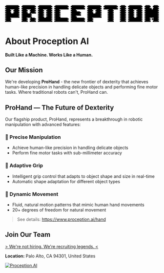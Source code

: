 <h1><a href="https://proception.ai" target="_blank"><img src="./media/proception.png" width="800px"/></a></h1>

# About Proception AI

**Built Like a Machine. Works Like a Human.**

## Our Mission

We're developing **ProHand** - the new frontier of dexterity that achieves human-like precision in handling delicate objects and performing fine motor tasks. Where traditional robots can't, ProHand can.

## ProHand — The Future of Dexterity

Our flagship product, ProHand, represents a breakthrough in robotic manipulation with advanced features:

### 🎯 Precise Manipulation
- Achieve human-like precision in handling delicate objects
- Perform fine motor tasks with sub-millimeter accuracy

### 🤖 Adaptive Grip
- Intelligent grip control that adapts to object shape and size in real-time
- Automatic shape adaptation for different object types

### 🔄 Dynamic Movement
- Fluid, natural motion patterns that mimic human hand movements
- 20+ degrees of freedom for natural movement

> See details: https://www.proception.ai/hand

## Join Our Team

[>   We're not hiring. We're recruiting legends.  <](https://www.proception.ai/careers)

**Location:** Palo Alto, CA 94301, United States


<p>
<a href="https://proception.ai" target="_blank"><img alt="Proception.AI" src="https://img.shields.io/website?style=for-the-badge&url=https%3A%2F%2Fproception.ai" /></a> 
</p>
